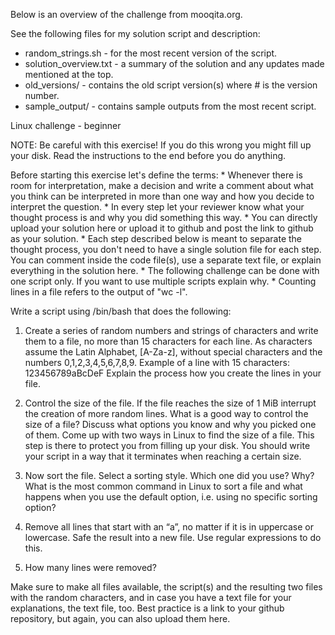 Below is an overview of the challenge from mooqita.org.

See the following files for my solution script and description:
- random_strings.sh - for the most recent version of the script.
- solution_overview.txt - a summary of the solution and any updates made mentioned at the top.
- old_versions/ - contains the old script version(s) where # is the version number.
- sample_output/ - contains sample outputs from the most recent script.

Linux challenge - beginner

NOTE: Be careful with this exercise! If you do this wrong you might fill up your disk. Read the instructions to the end before you do anything.

Before starting this exercise let's define the terms: * Whenever there is room for interpretation, make a decision and write a comment about what you think can be interpreted in more than one way and how you decide to interpret the question. * In every step let your reviewer know what your thought process is and why you did something this way. * You can directly upload your solution here or upload it to github and post the link to github as your solution. * Each step described below is meant to separate the thought process, you don't need to have a single solution file for each step. You can comment inside the code file(s), use a separate text file, or explain everything in the solution here. * The following challenge can be done with one script only. If you want to use multiple scripts explain why. * Counting lines in a file refers to the output of "wc -l".

Write a script using /bin/bash that does the following:

1. Create a series of random numbers and strings of characters and write them to a file, no more than 15 characters for each line. As characters assume the Latin Alphabet, [A-Za-z], without special characters and the numbers 0,1,2,3,4,5,6,7,8,9. Example of a line with 15 characters: 123456789aBcDeF Explain the process how you create the lines in your file.

2. Control the size of the file. If the file reaches the size of 1 MiB interrupt the creation of more random lines. What is a good way to control the size of a file? Discuss what options you know and why you picked one of them. Come up with two ways in Linux to find the size of a file. This step is there to protect you from filling up your disk. You should write your script in a way that it terminates when reaching a certain size.

3. Now sort the file. Select a sorting style. Which one did you use? Why? What is the most common command in Linux to sort a file and what happens when you use the default option, i.e. using no specific sorting option?

4. Remove all lines that start with an “a”, no matter if it is in uppercase or lowercase. Safe the result into a new file. Use regular expressions to do this.

5. How many lines were removed?

Make sure to make all files available, the script(s) and the resulting two files with the random characters, and in case you have a text file for your explanations, the text file, too. Best practice is a link to your github repository, but again, you can also upload them here.
